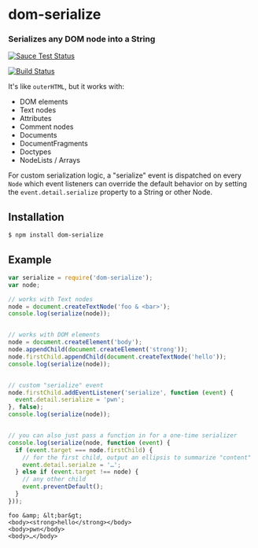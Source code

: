dom-serialize
=============
### Serializes any DOM node into a String

[![Sauce Test Status](https://saucelabs.com/browser-matrix/dom-serialize.svg)](https://saucelabs.com/u/dom-serialize)

[![Build Status](https://travis-ci.org/webmodules/dom-serialize.svg?branch=master)](https://travis-ci.org/webmodules/dom-serialize)

It's like `outerHTML`, but it works with:

 * DOM elements
 * Text nodes
 * Attributes
 * Comment nodes
 * Documents
 * DocumentFragments
 * Doctypes
 * NodeLists / Arrays

For custom serialization logic, a "serialize" event is dispatched on
every `Node` which event listeners can override the default behavior on by
setting the `event.detail.serialize` property to a String or other Node.


Installation
------------

``` bash
$ npm install dom-serialize
```


Example
-------

``` js
var serialize = require('dom-serialize');
var node;

// works with Text nodes
node = document.createTextNode('foo & <bar>');
console.log(serialize(node));


// works with DOM elements
node = document.createElement('body');
node.appendChild(document.createElement('strong'));
node.firstChild.appendChild(document.createTextNode('hello'));
console.log(serialize(node));


// custom "serialize" event
node.firstChild.addEventListener('serialize', function (event) {
  event.detail.serialize = 'pwn';
}, false);
console.log(serialize(node));


// you can also just pass a function in for a one-time serializer
console.log(serialize(node, function (event) {
  if (event.target === node.firstChild) {
    // for the first child, output an ellipsis to summarize "content"
    event.detail.serialze = '…';
  } else if (event.target !== node) {
    // any other child
    event.preventDefault();
  }
}));
```

```
foo &amp; &lt;bar&gt;
<body><strong>hello</strong></body>
<body>pwn</body>
<body>…</body>
```
